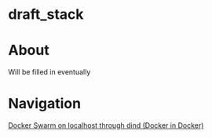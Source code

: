 # draft_stack
# About
Will be filled in eventually
# Navigation
[Docker Swarm on localhost through dind (Docker in Docker)](drafts/docker_swarm_on_localhost_through_dind.md)
